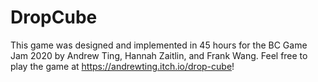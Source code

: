 # DropCube

This game was designed and implemented in 45 hours for the BC Game Jam 2020 by Andrew Ting, Hannah Zaitlin, and Frank Wang.
Feel free to play the game at https://andrewting.itch.io/drop-cube!
